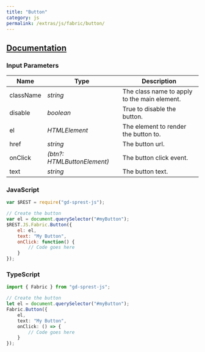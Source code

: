 ```yaml
---
title: "Button"
category: js
permalink: /extras/js/fabric/button/
---
```

## [Documentation](https://dev.office.com/fabric-js/Components/Button/Button.html)

### Input Parameters

| Name | Type | Description |
| --- | --- | --- |
| className | _string_ | The class name to apply to the main element. |
| disable | _boolean_ | True to disable the button. |
| el | _HTMLElement_ | The element to render the button to. |
| href | _string_ | The button url. |
| onClick | _(btn?: HTMLButtonElement)_ | The button click event. |
| text | _string_ | The button text. |

### JavaScript

```js
var $REST = require("gd-sprest-js");

// Create the button
var el = document.querySelector("#myButton");
$REST.JS.Fabric.Button({
    el: el,
    text: "My Button",
    onClick: function() {
        // Code goes here
    }
});
```

### TypeScript

```ts
import { Fabric } from "gd-sprest-js";

// Create the button
let el = document.querySelector("#myButton");
Fabric.Button({
    el,
    text: "My Button",
    onClick: () => {
        // Code goes here
    }
});
```